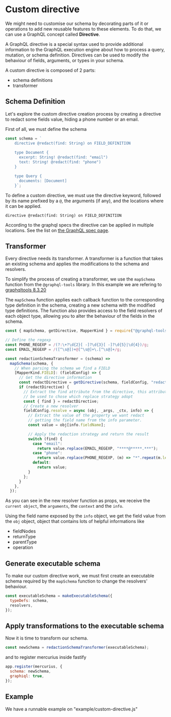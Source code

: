 # Custom directive

We might need to customise our schema by decorating parts of it or operations to add new reusable features to these elements.
To do that, we can use a GraphQL concept called **Directive**.

A GraphQL directive is a special syntax used to provide additional information to the GraphQL execution engine about how to process a query, mutation, or schema definition.
Directives can be used to modify the behaviour of fields, arguments, or types in your schema.

A custom directive is composed of 2 parts:

- schema definitions
- transformer

## Schema Definition

Let's explore the custom directive creation process by creating a directive to redact some fields value, hiding a phone number or an email.

First of all, we must define the schema

```js
const schema = `
    directive @redact(find: String) on FIELD_DEFINITION
    
    type Document {
      excerpt: String! @redact(find: "email")
      text: String! @redact(find: "phone")
    }

    type Query {
      documents: [Document] 
    }`;
```

To define a custom directive, we must use the directive keyword, followed by its name prefixed by a `@`, the arguments (if any), and the locations where it can be applied.

```
directive @redact(find: String) on FIELD_DEFINITION
```

According to the graphql specs the directive can be applied in multiple locations. See the list on [the GraphQL spec page](https://spec.graphql.org/October2021/#sec-Type-System.Directives).

## Transformer

Every directive needs its transformer.
A transformer is a function that takes an existing schema and applies the modifications to the schema and resolvers.

To simplify the process of creating a transformer, we use the `mapSchema` function from the `@graphql-tools` library.
In this example we are refering to [graphqltools 8.3.20](https://www.npmjs.com/package/graphql-tools/v/8.3.20)

The `mapSchema` function applies each callback function to the corresponding type definition in the schema, creating a new schema with the modified type definitions. The function also provides access to the field resolvers of each object type, allowing you to alter the behaviour of the fields in the schema.

```js
const { mapSchema, getDirective, MapperKind } = require("@graphql-tools/utils");

// Define the regexp
const PHONE_REGEXP = /(?:\+?\d{2}[ -]?\d{3}[ -]?\d{5}|\d{4})/g;
const EMAIL_REGEXP = /([^\s@])+@[^\s@]+\.[^\s@]+/g;

const redactionSchemaTransformer = (schema) =>
  mapSchema(schema, {
    // When parsing the schema we find a FIELD
    [MapperKind.FIELD]: (fieldConfig) => {
      // Get the directive information
      const redactDirective = getDirective(schema, fieldConfig, "redact")?.[0];
      if (redactDirective) {
        // Extract the find attribute from the directive, this attribute will
        // be used to chose which replace strategy adopt
        const { find } = redactDirective;
        // Create a new resolver
        fieldConfig.resolve = async (obj, _args, _ctx, info) => {
          // Extract the value of the property we want redact
          // getting the field name from the info parameter.
          const value = obj[info.fieldName];

          // Apply the redaction strategy and return the result
          switch (find) {
            case "email":
              return value.replace(EMAIL_REGEXP, "****@*****.***");
            case "phone":
              return value.replace(PHONE_REGEXP, (m) => "*".repeat(m.length));
            default:
              return value;
          }
        };
      }
    },
  });
```

As you can see in the new resolver function as props, we receive the `current object`, the `arguments`, the `context` and the `info`.

Using the field name exposed by the `info` object, we get the field value from the `obj` object, object that contains lots of helpful informations like

- fieldNodes
- returnType
- parentType
- operation

## Generate executable schema

To make our custom directive work, we must first create an executable schema required by the `mapSchema` function to change the resolvers' behaviour.

```js
const executableSchema = makeExecutableSchema({
  typeDefs: schema,
  resolvers,
});
```

## Apply transformations to the executable schema

Now it is time to transform our schema.

```js
const newSchema = redactionSchemaTransformer(executableSchema);
```

and to register mercurius inside fastify

```js
app.register(mercurius, {
  schema: newSchema,
  graphiql: true,
});
```

## Example

We have a runnable example on "example/custom-directive.js"
